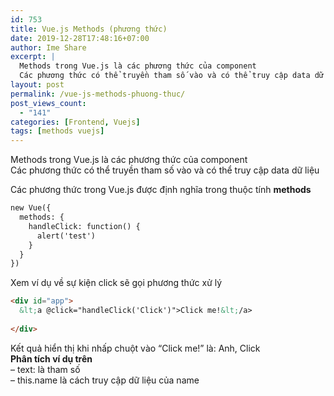```yaml
---
id: 753
title: Vue.js Methods (phương thức)
date: 2019-12-28T17:48:16+07:00
author: Ime Share
excerpt: |
  Methods trong Vue.js là các phương thức của component
  Các phương thức có thể truyền tham số vào và có thể truy cập data dữ liệu
layout: post
permalink: /vue-js-methods-phuong-thuc/
post_views_count:
  - "141"
categories: [Frontend, Vuejs]
tags: [methods vuejs]
---
```

Methods trong Vue.js là các phương thức của component  
Các phương thức có thể truyền tham số vào và có thể truy cập data dữ liệu

Các phương thức trong Vue.js được định nghĩa trong thuộc tính **methods**

```html
new Vue({
  methods: {
    handleClick: function() {
      alert('test')
    }
  }
})

```

Xem ví dụ về sự kiện click sẽ gọi phương thức xử lý

```html
<div id="app">
  &lt;a @click="handleClick('Click')">Click me!&lt;/a>
  
</div>


```

Kết quả hiển thị khi nhấp chuột vào &#8220;Click me!&#8221; là: Anh, Click  
**Phân tích ví dụ trên**  
&#8211; text: là tham số  
&#8211; this.name là cách truy cập dữ liệu của name
